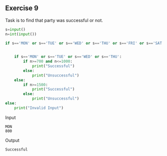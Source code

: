 ## Exercise 9

Task is to find that party was successful or not.

```python
s=input()
n=int(input())

if s=='MON' or s=='TUE' or s=='WED' or s=='THU' or s=='FRI' or s=='SAT' or s=='SUN':
    

    if s=='MON' or s=='TUE' or s=='WED' or s=='THU':
        if n>=700 and n<=1000:
            print("Successful")
        else:
            print("Unsuccessful")
    else:
        if n>=1500:
            print("Successful")
        else:
            print("Unsuccessful")
else:
    print("Invalid Input")
```
Input
```
MON
800
```
Output
```
Successful
```
